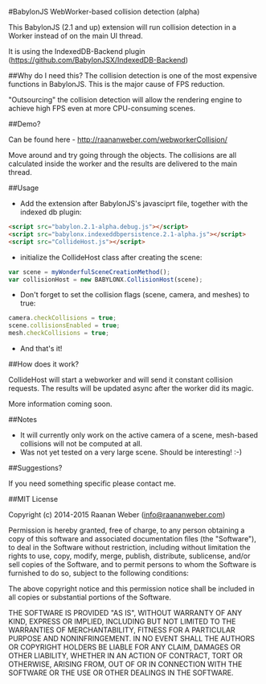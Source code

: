 #BabylonJS WebWorker-based collision detection (alpha)

This BabylonJS (2.1 and up) extension will run collision detection in a Worker instead of on the main UI thread.

It is using the IndexedDB-Backend plugin (https://github.com/BabylonJSX/IndexedDB-Backend)

##Why do I need this?
The collision detection is one of the most expensive functions in BabylonJS. This is the major cause of FPS reduction.

"Outsourcing" the collision detection will allow the rendering engine to achieve high FPS even at more CPU-consuming scenes.

##Demo?

Can be found here - http://raananweber.com/webworkerCollision/

Move around and try going through the objects. The collisions are all calculated inside the worker and the results are delivered to the main thread.

##Usage

* Add the extension after BabylonJS's javasciprt file, together with the indexed db plugin:

```html
<script src="babylon.2.1-alpha.debug.js"></script>
<script src="babylonx.indexeddbpersistence.2.1-alpha.js"></script>
<script src="CollideHost.js"></script>
```

* initialize the CollideHost class after creating the scene:

```javascript
var scene = myWonderfulSceneCreationMethod();
var collisionHost = new BABYLONX.CollisionHost(scene);
```

* Don't forget to set the collision flags (scene, camera, and meshes) to true:

```javascript
camera.checkCollisions = true;
scene.collisionsEnabled = true;
mesh.checkCollisions = true;
```

* And that's it!

##How does it work?

CollideHost will start a webworker and will send it constant collision requests. The results will be updated async after the worker did its magic.

More information coming soon.

##Notes

* It will currently only work on the active camera of a scene, mesh-based collisions will not be computed at all.
* Was not yet tested on a very large scene. Should be interesting! :-)

##Suggestions?

If you need something specific please contact me.

##MIT License

Copyright (c) 2014-2015 Raanan Weber (info@raananweber.com)

Permission is hereby granted, free of charge, to any person obtaining a copy of this software and associated documentation files (the "Software"), to deal in the Software without restriction, including without limitation the rights to use, copy, modify, merge, publish, distribute, sublicense, and/or sell copies of the Software, and to permit persons to whom the Software is furnished to do so, subject to the following conditions:

The above copyright notice and this permission notice shall be included in all copies or substantial portions of the Software.

THE SOFTWARE IS PROVIDED "AS IS", WITHOUT WARRANTY OF ANY KIND, EXPRESS OR IMPLIED, INCLUDING BUT NOT LIMITED TO THE WARRANTIES OF MERCHANTABILITY, FITNESS FOR A PARTICULAR PURPOSE AND NONINFRINGEMENT. IN NO EVENT SHALL THE AUTHORS OR COPYRIGHT HOLDERS BE LIABLE FOR ANY CLAIM, DAMAGES OR OTHER LIABILITY, WHETHER IN AN ACTION OF CONTRACT, TORT OR OTHERWISE, ARISING FROM, OUT OF OR IN CONNECTION WITH THE SOFTWARE OR THE USE OR OTHER DEALINGS IN THE SOFTWARE.


